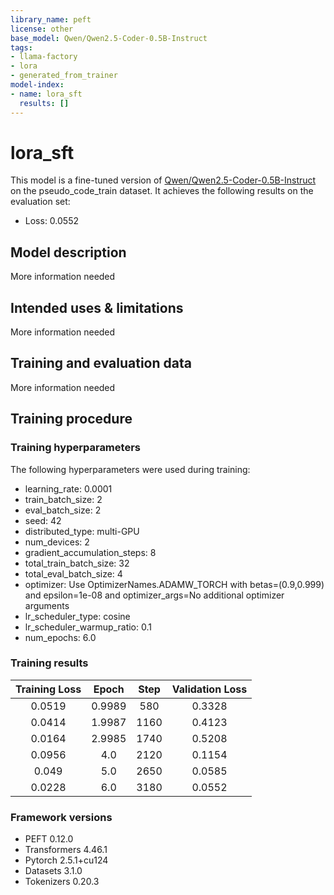 ```yaml
---
library_name: peft
license: other
base_model: Qwen/Qwen2.5-Coder-0.5B-Instruct
tags:
- llama-factory
- lora
- generated_from_trainer
model-index:
- name: lora_sft
  results: []
---
```


<!-- This model card has been generated automatically according to the information the Trainer had access to. You
should probably proofread and complete it, then remove this comment. -->

# lora_sft

This model is a fine-tuned version of [Qwen/Qwen2.5-Coder-0.5B-Instruct](https://huggingface.co/Qwen/Qwen2.5-Coder-0.5B-Instruct) on the pseudo_code_train dataset.
It achieves the following results on the evaluation set:
- Loss: 0.0552

## Model description

More information needed

## Intended uses & limitations

More information needed

## Training and evaluation data

More information needed

## Training procedure

### Training hyperparameters

The following hyperparameters were used during training:
- learning_rate: 0.0001
- train_batch_size: 2
- eval_batch_size: 2
- seed: 42
- distributed_type: multi-GPU
- num_devices: 2
- gradient_accumulation_steps: 8
- total_train_batch_size: 32
- total_eval_batch_size: 4
- optimizer: Use OptimizerNames.ADAMW_TORCH with betas=(0.9,0.999) and epsilon=1e-08 and optimizer_args=No additional optimizer arguments
- lr_scheduler_type: cosine
- lr_scheduler_warmup_ratio: 0.1
- num_epochs: 6.0

### Training results

| Training Loss | Epoch  | Step | Validation Loss |
|:-------------:|:------:|:----:|:---------------:|
| 0.0519        | 0.9989 | 580  | 0.3328          |
| 0.0414        | 1.9987 | 1160 | 0.4123          |
| 0.0164        | 2.9985 | 1740 | 0.5208          |
| 0.0956        | 4.0    | 2120 | 0.1154          |
| 0.049         | 5.0    | 2650 | 0.0585          |
| 0.0228        | 6.0    | 3180 | 0.0552          |


### Framework versions

- PEFT 0.12.0
- Transformers 4.46.1
- Pytorch 2.5.1+cu124
- Datasets 3.1.0
- Tokenizers 0.20.3